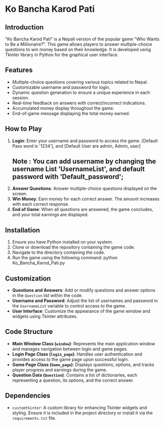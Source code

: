 # Ko Bancha Karod Pati

## Introduction

"Ko Bancha Karod Pati" is a Nepali version of the popular game "Who Wants to Be a Millionaire?". This game allows players to answer multiple-choice questions to win money based on their knowledge. It is developed using Tkinter library in Python for the graphical user interface.

## Features

- Multiple-choice questions covering various topics related to Nepal.
- Customizable username and password for login.
- Dynamic question generation to ensure a unique experience in each session.
- Real-time feedback on answers with correct/incorrect indications.
- Accumulated money display throughout the game.
- End-of-game message displaying the total money earned.

## How to Play

1. **Login**: Enter your username and password to access the game.  [Default Pass word is '1234'], and [Default User are admin, Admin, user]
   ## Note : You can add username by changing the username List 'UsernameList', and default password with 'Default_password';
3. **Answer Questions**: Answer multiple-choice questions displayed on the screen.
4. **Win Money**: Earn money for each correct answer. The amount increases with each correct response.
5. **End of Game**: When all questions are answered, the game concludes, and your total earnings are displayed.

## Installation

1. Ensure you have Python installed on your system.
2. Clone or download the repository containing the game code.
3. Navigate to the directory containing the code.
4. Run the game using the following command:
python Ko_Bancha_Karod_Pati.py

## Customization

- **Questions and Answers**: Add or modify questions and answer options in the `Question` list within the code.
- **Username and Password**: Adjust the list of usernames and password in the `UsernameList` variable to control access to the game.
- **User Interface**: Customize the appearance of the game window and widgets using Tkinter attributes.

## Code Structure

- **Main Window Class (`window`)**: Represents the main application window and manages navigation between login and game pages.
- **Login Page Class (`login_page`)**: Handles user authentication and provides access to the game page upon successful login.
- **Game Page Class (`Game_page`)**: Displays questions, options, and tracks player progress and earnings during the game.
- **Question Data (`Question`)**: Contains a list of dictionaries, each representing a question, its options, and the correct answer.

## Dependencies

- `customtkinter`: A custom library for enhancing Tkinter widgets and styling. Ensure it is included in the project directory or install it via the `requirements.txt` file.


